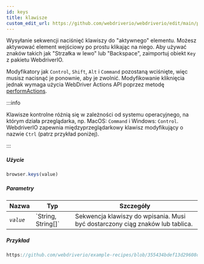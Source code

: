 ```yaml
---
id: keys
title: klawisze
custom_edit_url: https://github.com/webdriverio/webdriverio/edit/main/packages/webdriverio/src/commands/browser/keys.ts
---
```


Wysyłanie sekwencji naciśnięć klawiszy do "aktywnego" elementu. Możesz aktywować element wejściowy po prostu klikając
na niego. Aby używać znaków takich jak "Strzałka w lewo" lub "Backspace", zaimportuj obiekt `Key` z pakietu WebdriverIO.

Modyfikatory jak `Control`, `Shift`, `Alt` i `Command` pozostaną wciśnięte, więc musisz nacisnąć je ponownie, aby je zwolnić.
Modyfikowanie kliknięcia jednak wymaga użycia WebDriver Actions API poprzez
metodę [performActions](https://webdriver.io/docs/api/webdriver#performactions).

:::info

Klawisze kontrolne różnią się w zależności od systemu operacyjnego, na którym działa przeglądarka, np. MacOS: `Command` i Windows: `Control`.
WebdriverIO zapewnia międzyprzeglądarkowy klawisz modyfikujący o nazwie `Ctrl` (patrz przykład poniżej).

:::

##### Użycie

```js
browser.keys(value)
```

##### Parametry

<table>
  <thead>
    <tr>
      <th>Nazwa</th><th>Typ</th><th>Szczegóły</th>
    </tr>
  </thead>
  <tbody>
    <tr>
      <td><code><var>value</var></code></td>
      <td>`String, String[]`</td>
      <td>Sekwencja klawiszy do wpisania. Musi być dostarczony ciąg znaków lub tablica.</td>
    </tr>
  </tbody>
</table>

##### Przykład

```js reference title="keys.js" useHTTPS
https://github.com/webdriverio/example-recipes/blob/355434bdef13d29608d6d5fbfbeaa034c8a2aa74/keys/keys.js#L1-L17
```